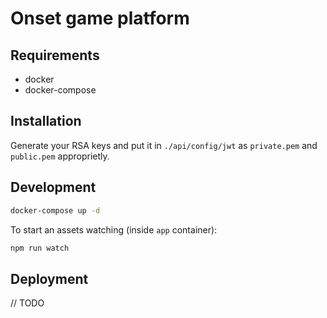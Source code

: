 # Onset game platform

## Requirements

* docker
* docker-compose

## Installation

Generate your RSA keys and put it in `./api/config/jwt` 
as `private.pem` and `public.pem` approprietly.

## Development

```bash
docker-compose up -d
```

To start an assets watching (inside `app` container):

```bash
npm run watch
```

## Deployment

// TODO
